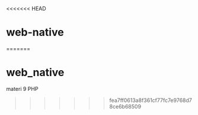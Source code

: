 <<<<<<< HEAD
# web-native
=======
# web_native
materi 9 PHP
>>>>>>> fea7ff0613a8f361cf77fc7e9768d78ce6b68509
